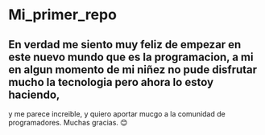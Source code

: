 # Mi_primer_repo
## En verdad me siento muy feliz de empezar en este nuevo mundo que es la programacion, a mi en algun momento de mi niñez no pude disfrutar mucho la tecnologia pero ahora lo estoy haciendo, 
y me parece increible, y quiero aportar mucgo a la comunidad de programadores. Muchas gracias. 😊
